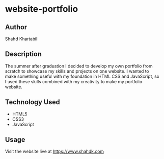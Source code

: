 # website-portfolio

## Author
Shahd Khartabil

## Description
The summer after graduation I decided to develop my own portfolio from scratch to showcase my skills and projects on one website. I wanted to make something useful with my foundation in HTML CSS and JavaScript, so I used these skills combined with my creativity to make my portfolio website. 

## Technology Used
- HTML5
- CSS3
- JavaScript 

## Usage
Visit the website live at https://www.shahdk.com

